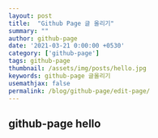 ```yaml
---
layout: post
title:  "Github Page 글 올리기"
summary: ""
author: github-page
date: '2021-03-21 0:00:00 +0530'
category: ['github-page']
tags: github-page
thumbnail: /assets/img/posts/hello.jpg
keywords: github-page 글올리기
usemathjax: false
permalink: /blog/github-page/edit-page/
---
```


## github-page hello